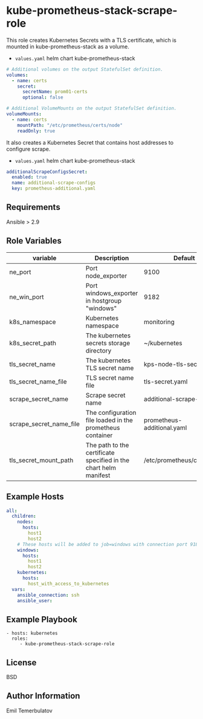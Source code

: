 kube-prometheus-stack-scrape-role
=========

This role creates Kubernetes Secrets with a TLS certificate, which is mounted in kube-prometheus-stack as a volume.

* `values.yaml` helm chart kube-prometheus-stack 
```yaml
# Additional volumes on the output StatefulSet definition.
volumes:
  - name: certs
    secret:
      secretName: prom01-certs
      optional: false

# Additional VolumeMounts on the output StatefulSet definition.
volumeMounts:
  - name: certs
    mountPath: "/etc/prometheus/certs/node"
    readOnly: true
```
It also creates a Kubernetes Secret that contains host addresses to configure scrape.
* `values.yaml` helm chart kube-prometheus-stack 
```yaml
additionalScrapeConfigsSecret:
  enabled: true
  name: additional-scrape-configs
  key: prometheus-additional.yaml
```

Requirements
------------

Ansible > 2.9

Role Variables
--------------

  variable | Description | Default
 --- | --- | ---
ne_port|Port node_exporter| 9100
ne_win_port| Port windows_exporter in hostgroup "windows"| 9182
k8s_namespace|Kubernetes namespace|monitoring
k8s_secret_path|The kubernetes secrets storage directory| ~/kubernetes
tls_secret_name|The kubernetes TLS secret name | kps-node-tls-secret
tls_secret_name_file|TLS secret name file| tls-secret.yaml
scrape_secret_name|Scrape secret name|additional-scrape-configs
scrape_secret_name_file|The configuration file loaded in the prometheus container|prometheus-additional.yaml
tls_secret_mount_path|The path to the certificate specified in the chart helm manifest|/etc/prometheus/certs/node

Example Hosts
----------------
```yaml
all:
  children:
    nodes:
      hosts:
        host1
        host2
    # These hosts will be added to job=windows with connection port 9182 without TLS and authentication. No windows_exporter installation is performed.
    windows:
      hosts: 
        host1
        host2
    kubernetes:
      hosts:
        host_with_access_to_kubernetes
  vars:
    ansible_connection: ssh
    ansible_user: 
```

Example Playbook
----------------

    - hosts: kubernetes
      roles:
         - kube-prometheus-stack-scrape-role

License
-------

BSD

Author Information
------------------

Emil Temerbulatov
